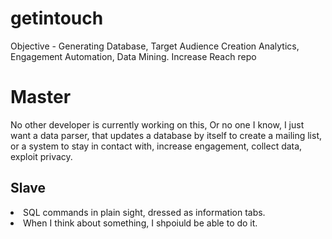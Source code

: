 # getintouch
Objective - Generating Database, Target Audience Creation Analytics, Engagement Automation, Data Mining. Increase Reach repo

<h1>Master</h1>
<p>No other developer is currently working on this, Or no one I know, I just want a data parser, that updates a database by itself to create a mailing list, or a  system to stay in contact with, increase engagement, collect data, exploit privacy. 

<h2>Slave</h2>
<li>SQL commands in plain sight, dressed as information tabs.</li>
<li>When I think about something, I shpoiuld be able to do it.</li>